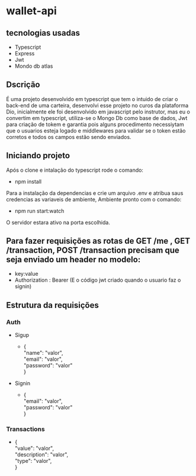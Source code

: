 # wallet-api

## tecnologias usadas
- Typescript
- Express
- Jwt
- Mondo db atlas

## Dscrição
É uma projeto desenvolvido em typescript que tem o intuido de criar o back-end de uma carteira, desenvolvi esse projeto no curos da plataforma Dio, inicialmente ele foi desenvolvido em javascript pelo instrutor, mas eu o convertim em typescript, utiliza-se o Mongo Db como base de dados, Jwt para criação de tokem e garantia pois alguns procedimento necessiytam que o usuarios esteja logado e middlewares para validar se o token estão corretos e todos os campos estão sendo enviados.

## Iniciando projeto 
Após o clone e intalação do typescript rode o comando:  


- npm install

  
Para a instalação da dependencias e crie um arquivo .env e atribua saus credencias as variaveis de ambiente,
Ambiente pronto com o comando:
- npm run start:watch

  
O servidor estara ativo na porta escolhida.

## Para fazer requisições as rotas de GET /me , GET /transaction, POST /transaction precisam que seja enviado um header no modelo:
- key:value
- Authorization : Bearer (E o código jwt criado quando o usuario faz o signin)

  

## Estrutura da requisições 

### Auth
- Sigup
   - {<br>
    "name": "valor",<br>
    "email": "valor",<br>
    "password": "valor"<br>
} 

- Signin
  - {<br>
    "email": "valor",<br>
    "password": "valor"<br>
}


### Transactions

- {<br>
    "value": "valor",<br>
    "description": "valor",<br>
    "type": "valor",<br>
}
